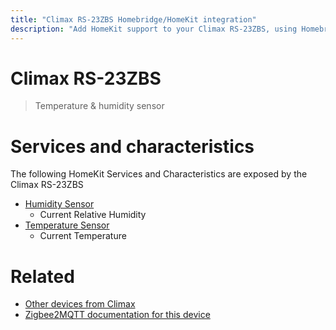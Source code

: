 ```yaml
---
title: "Climax RS-23ZBS Homebridge/HomeKit integration"
description: "Add HomeKit support to your Climax RS-23ZBS, using Homebridge, Zigbee2MQTT and homebridge-z2m."
---
```

<!---
This file has been GENERATED using src/docgen/docgen.ts
DO NOT EDIT THIS FILE MANUALLY!
-->
# Climax RS-23ZBS
> Temperature & humidity sensor


# Services and characteristics
The following HomeKit Services and Characteristics are exposed by
the Climax RS-23ZBS

* [Humidity Sensor](../../sensors.md)
  * Current Relative Humidity
* [Temperature Sensor](../../sensors.md)
  * Current Temperature


# Related
* [Other devices from Climax](../index.md#climax)
* [Zigbee2MQTT documentation for this device](https://www.zigbee2mqtt.io/devices/RS-23ZBS.html)